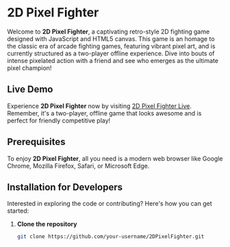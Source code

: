 # 2D Pixel Fighter

Welcome to **2D Pixel Fighter**, a captivating retro-style 2D fighting game designed with JavaScript and HTML5 canvas. This game is an homage to the classic era of arcade fighting games, featuring vibrant pixel art, and is currently structured as a two-player offline experience. Dive into bouts of intense pixelated action with a friend and see who emerges as the ultimate pixel champion!

## Live Demo

Experience **2D Pixel Fighter** now by visiting [2D Pixel Fighter Live](https://esshamza.github.io/Fighting-art-Game/). Remember, it's a two-player, offline game that looks awesome and is perfect for friendly competitive play!

## Prerequisites

To enjoy **2D Pixel Fighter**, all you need is a modern web browser like Google Chrome, Mozilla Firefox, Safari, or Microsoft Edge.

## Installation for Developers

Interested in exploring the code or contributing? Here's how you can get started:

1. **Clone the repository**
   ```bash
   git clone https://github.com/your-username/2DPixelFighter.git
